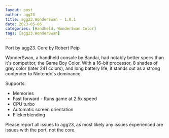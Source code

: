 ```yaml
---
layout: post
author: agg23
title: agg23.WonderSwan - 1.0.1
date: 2023-05-06
categories: [Handheld, WonderSwan Color]
tags: [agg23.WonderSwan]
---
```

Port by agg23. Core by Robert Peip

WonderSwan, a handheld console by Bandai, had notably better specs than it's competitor, the Game Boy Color. With a 16-bit processor, 8 shades of grey color (later 241 colors), and long battery life, it stands out as a strong contender to Nintendo's dominance.

Supports:
* Memories
* Fast forward - Runs game at 2.5x speed
* CPU turbo
* Automatic screen orientation
* Flickerblending

Please report all issues to agg23, as most likely any issues experienced are issues with the port, not the core.
